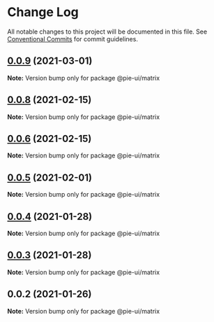 # Change Log

All notable changes to this project will be documented in this file.
See [Conventional Commits](https://conventionalcommits.org) for commit guidelines.

## [0.0.9](https://github.com/pie-framework/pie-ui/compare/@pie-ui/matrix@0.0.8...@pie-ui/matrix@0.0.9) (2021-03-01)

**Note:** Version bump only for package @pie-ui/matrix





## [0.0.8](https://github.com/pie-framework/pie-ui/compare/@pie-ui/matrix@0.0.6...@pie-ui/matrix@0.0.8) (2021-02-15)

**Note:** Version bump only for package @pie-ui/matrix





## [0.0.6](https://github.com/pie-framework/pie-ui/compare/@pie-ui/matrix@0.0.5...@pie-ui/matrix@0.0.6) (2021-02-15)

**Note:** Version bump only for package @pie-ui/matrix





## [0.0.5](https://github.com/pie-framework/pie-ui/compare/@pie-ui/matrix@0.0.4...@pie-ui/matrix@0.0.5) (2021-02-01)

**Note:** Version bump only for package @pie-ui/matrix





## [0.0.4](https://github.com/pie-framework/pie-ui/compare/@pie-ui/matrix@0.0.3...@pie-ui/matrix@0.0.4) (2021-01-28)

**Note:** Version bump only for package @pie-ui/matrix





## [0.0.3](https://github.com/pie-framework/pie-ui/compare/@pie-ui/matrix@0.0.2...@pie-ui/matrix@0.0.3) (2021-01-28)

**Note:** Version bump only for package @pie-ui/matrix





## 0.0.2 (2021-01-26)

**Note:** Version bump only for package @pie-ui/matrix
